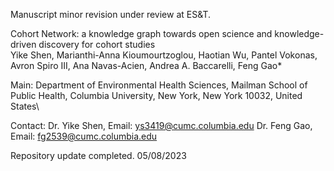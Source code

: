 Manuscript minor revision under review at ES&T.

Cohort Network: a knowledge graph towards open science and knowledge-driven discovery for cohort studies\
Yike Shen, Marianthi-Anna Kioumourtzoglou, Haotian Wu, Pantel Vokonas, Avron Spiro III, Ana Navas-Acien, Andrea A. Baccarelli, Feng Gao*

Main: Department of Environmental Health Sciences, Mailman School of Public Health, Columbia University, New York, New York 10032, United States\

Contact: 
Dr. Yike Shen, Email: ys3419@cumc.columbia.edu
Dr. Feng Gao, Email: fg2539@cumc.columbia.edu

Repository update completed. 05/08/2023
